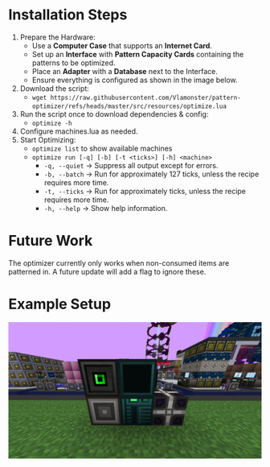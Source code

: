 # Installation Steps
1. Prepare the Hardware:
   - Use a **Computer Case** that supports an **Internet Card**.
   - Set up an **Interface** with **Pattern Capacity Cards** containing the patterns to be optimized.
   - Place an **Adapter** with a **Database** next to the Interface.
   - Ensure everything is configured as shown in the image below.
2. Download the script:
   - `wget https://raw.githubusercontent.com/Vlamonster/pattern-optimizer/refs/heads/master/src/resources/optimize.lua`
3. Run the script once to download dependencies & config:
   - `optimize -h`
4. Configure machines.lua as needed.
5. Start Optimizing:
   - `optimize list` to show available machines
   - `optimize run [-q] [-b] [-t <ticks>] [-h] <machine>`
     - `-q, --quiet` → Suppress all output except for errors.
     - `-b, --batch` → Run for approximately 127 ticks, unless the recipe requires more time.
     - `-t, --ticks` → Run for approximately <ticks> ticks, unless the recipe requires more time.
     - `-h, --help`  → Show help information.
# Future Work
The optimizer currently only works when non-consumed items are patterned in. A future update will add a flag to ignore these.

# Example Setup
<img src="src/resources/setup.png" width="600">
